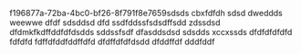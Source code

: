 f196877a-72ba-4bc0-bf26-8f791f8e7659sdsds
cbxfdfdh
sdsd
dweddds
weewwe
dfdf
sdsddsd
dfd
ssdfddssfsdsdffsdd
zdssdsd
dfdmkfkdffddfdfdsdds
sddssfsdf
dfasddsdsd
sdsdds
xccxssds
dfdfdfdfdfd
fdfdfd
fdffdfddfddffdfd
dfdffdfdfdsdd
dfddffdf
dddfddf
